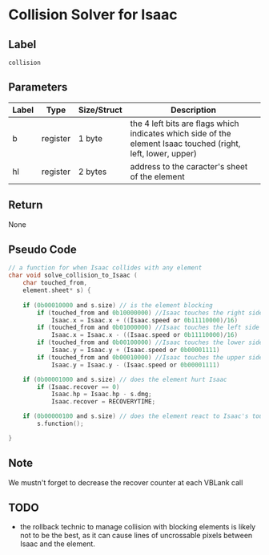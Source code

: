 # Collision Solver for Isaac

## Label

`collision`

## Parameters

| Label | Type | Size/Struct | Description |
| ----- | ---- | ----------- | ----------- |
| b | register | 1 byte | the 4 left bits are flags which indicates which side of the element Isaac touched (right, left, lower, upper) |
| hl | register | 2 bytes | address to the caracter's sheet of the element |

## Return

None

## Pseudo Code

~~~C
// a function for when Isaac collides with any element
char void solve_collision_to_Isaac (
	char touched_from,
	element.sheet* s) {
	
	if (0b00010000 and s.size) // is the element blocking
		if (touched_from and 0b10000000) //Isaac touches the right side of the element
			Isaac.x = Isaac.x + ((Isaac.speed or 0b11110000)/16)
		if (touched_from and 0b01000000) //Isaac touches the left side of the element
			Isaac.x = Isaac.x - ((Isaac.speed or 0b11110000)/16)
		if (touched_from and 0b00100000) //Isaac touches the lower side of the element
			Isaac.y = Isaac.y + (Isaac.speed or 0b00001111)
		if (touched_from and 0b00010000) //Isaac touches the upper side of the element
			Isaac.y = Isaac.y - (Isaac.speed or 0b00001111)

	if (0b00001000 and s.size) // does the element hurt Isaac
		if (Isaac.recover == 0)
			Isaac.hp = Isaac.hp - s.dmg;
			Isaac.recover = RECOVERYTIME;

	if (0b00000100 and s.size) // does the element react to Isaac's touch
		s.function();

}
~~~

## Note

We mustn't forget to decrease the recover counter at each VBLank call

## TODO

* the rollback technic to manage collision with blocking elements is likely not to be the best, as it can cause lines of uncrossable pixels between Isaac and the element.
